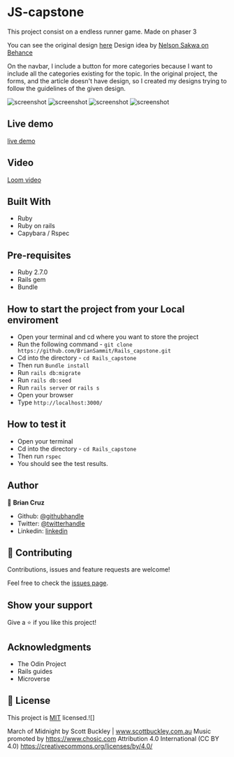 # JS-capstone

This project consist on a endless runner game. Made on phaser 3

You can see the original design [here](https://www.behance.net/gallery/14554909/liFEsTlye-Mobile-version)
Design idea by [Nelson Sakwa on Behance](https://www.behance.net/sakwadesignstudio)

On the navbar, I include a button for more categories because I want to include all the categories existing for the topic.
In the original project, the forms, and the article doesn't have design, so I created my designs trying to follow the guidelines of the given design.

![screenshot](screenshots/Screenshot-2.png)
![screenshot](screenshots/Screenshot-1.png)
![screenshot](screenshots/Screenshot-3.png)
![screenshot](screenshots/Screenshot-4.png)

## Live demo

[live demo](https://rocky-gorge-53007.herokuapp.com/)

## Video

[Loom video](https://www.loom.com/share/cde6ff53ac5b4879838f462af8523dad)

## Built With

- Ruby
- Ruby on rails
- Capybara / Rspec

## Pre-requisites

- Ruby 2.7.0
- Rails gem
- Bundle

## How to start the project from your Local enviroment

- Open your terminal and cd where you want to store the project
- Run the following command - `git clone https://github.com/BrianSammit/Rails_capstone.git`
- Cd into the directory - `cd Rails_capstone`
- Then run `Bundle install`
- Run `rails db:migrate`
- Run `rails db:seed`
- Run `rails server` or `rails s`
- Open your browser
- Type `http://localhost:3000/`

## How to test it

- Open your terminal
- Cd into the directory - `cd Rails_capstone`
- Then run `rspec`
- You should see the test results.

## Author

👤 **Brian Cruz**

- Github: [@githubhandle](https://github.com/BrianSammit)
- Twitter: [@twitterhandle](https://twitter.com/cruzsammit)
- Linkedin: [linkedin](https://www.linkedin.com/in/brian-sammit-cruz-rodriguez-5877551a8/)

## 🤝 Contributing

Contributions, issues and feature requests are welcome!

Feel free to check the [issues page](https://github.com/BrianSammit/Rails_capstone/issues).

## Show your support

Give a ⭐️ if you like this project!

## Acknowledgments

- The Odin Project
- Rails guides
- Microverse

## 📝 License

This project is [MIT](lic.url) licensed.![]

March of Midnight by Scott Buckley | www.scottbuckley.com.au
Music promoted by https://www.chosic.com
Attribution 4.0 International (CC BY 4.0)
https://creativecommons.org/licenses/by/4.0/
